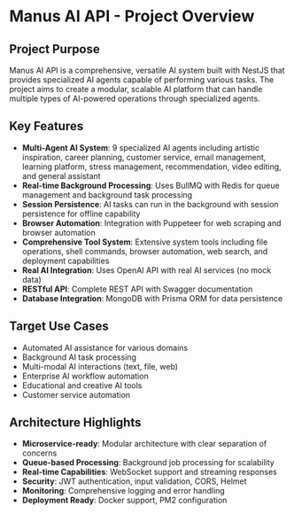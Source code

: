 # Manus AI API - Project Overview

## Project Purpose
Manus AI API is a comprehensive, versatile AI system built with NestJS that provides specialized AI agents capable of performing various tasks. The project aims to create a modular, scalable AI platform that can handle multiple types of AI-powered operations through specialized agents.

## Key Features
- **Multi-Agent AI System**: 9 specialized AI agents including artistic inspiration, career planning, customer service, email management, learning platform, stress management, recommendation, video editing, and general assistant
- **Real-time Background Processing**: Uses BullMQ with Redis for queue management and background task processing
- **Session Persistence**: AI tasks can run in the background with session persistence for offline capability
- **Browser Automation**: Integration with Puppeteer for web scraping and browser automation
- **Comprehensive Tool System**: Extensive system tools including file operations, shell commands, browser automation, web search, and deployment capabilities
- **Real AI Integration**: Uses OpenAI API with real AI services (no mock data)
- **RESTful API**: Complete REST API with Swagger documentation
- **Database Integration**: MongoDB with Prisma ORM for data persistence

## Target Use Cases
- Automated AI assistance for various domains
- Background AI task processing
- Multi-modal AI interactions (text, file, web)
- Enterprise AI workflow automation
- Educational and creative AI tools
- Customer service automation

## Architecture Highlights
- **Microservice-ready**: Modular architecture with clear separation of concerns
- **Queue-based Processing**: Background job processing for scalability
- **Real-time Capabilities**: WebSocket support and streaming responses
- **Security**: JWT authentication, input validation, CORS, Helmet
- **Monitoring**: Comprehensive logging and error handling
- **Deployment Ready**: Docker support, PM2 configuration